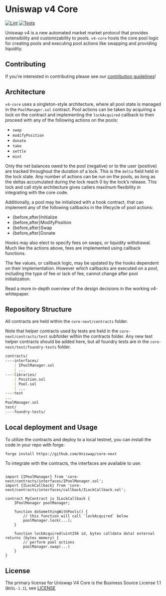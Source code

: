 # Uniswap v4 Core

[![Lint](https://github.com/Uniswap/core-next/actions/workflows/lint.yml/badge.svg)](https://github.com/Uniswap/core-next/actions/workflows/lint.yml)
[![Tests](https://github.com/Uniswap/core-next/actions/workflows/tests.yml/badge.svg)](https://github.com/Uniswap/core-next/actions/workflows/tests.yml)

Uniswap v4 is a new automated market market protocol that provides extensibility and customizability to pools. `v4-core` hosts the core pool logic for creating pools and executing pool actions like swapping and providing liquidity.

## Contributing

If you’re interested in contributing please see our [contribution guidelines](https://github.com/Uniswap/core-next/blob/main/CONTRIBUTING.md)!

## Architecture

`v4-core` uses a singleton-style architecture, where all pool state is managed in the `PoolManager.sol` contract. Pool actions can be taken by acquiring a lock on the contract and implementing the `lockAcquired` callback to then proceed with any of the following actions on the pools: 

- `swap`
- `modifyPosition`
- `donate`
- `take`
- `settle`
- `mint`

Only the net balances owed to the pool (negative) or to the user (positive) are tracked throughout the duration of a lock. This is the `delta` field held in the lock state. Any number of actions can be run on the pools, as long as the deltas accumulated during the lock reach 0 by the lock’s release. This lock and call style architecture gives callers maximum flexibility in integrating with the core code.

Additionally, a pool may be initialized with a hook contract, that can implement any of the following callbacks in the lifecycle of pool actions:

- {before,after}Initialize
- {before,after}ModifyPosition
- {before,after}Swap
- {before,after}Donate

Hooks may also elect to specify fees on swaps, or liquidity withdrawal. Much like the actions above, fees are implemented using callback functions.

The fee values, or callback logic, may be updated by the hooks dependent on their implementation. However _which_ callbacks are executed on a pool, including the type of fee or lack of fee, cannot change after  pool initialization.

Read a more in-depth overview of the design decisions in the working v4-whitepaper.

## Repository Structure

All contracts are held within the `core-next/contracts` folder. 

Note that helper contracts used by tests are held in the `core-next/contracts/test` subfolder within the contracts folder. Any new test helper contracts should be added here, but all foundry tests are in the `core-next/test/foundry-tests` folder.

```markdown
contracts/
----interfaces/
    | IPoolManager.sol
    | ...
----libraries/
    | Position.sol
    | Pool.sol
    | ...
----test
...
PoolManager.sol
test/
----foundry-tests/
```

## Local deployment and Usage

To utilize the contracts and deploy to a local testnet, you can install the code in your repo with forge:

```markdown
forge install https://github.com/Uniswap/core-next
```

To integrate with the contracts, the interfaces are available to use:

```solidity

import {IPoolManager} from 'core-next/contracts/interfaces/IPoolManager.sol';
import {ILockCallback} from 'core-next/contracts/interfaces/callback/ILockCallback.sol';

contract MyContract is ILockCallback {
    IPoolManager poolManager;

    function doSomethingWithPools() {
        // this function will call `lockAcquired` below
        poolManager.lock(...);
    }

    function lockAcquired(uint256 id, bytes calldata data) external returns (bytes memory) {
        // perform pool actions
        poolManager.swap(...)
    }
}

```

## License

The primary license for Uniswap V4 Core is the Business Source License 1.1 (`BUSL-1.1`), see [LICENSE](https://github.com/Uniswap/core-next/blob/main/LICENSE)


